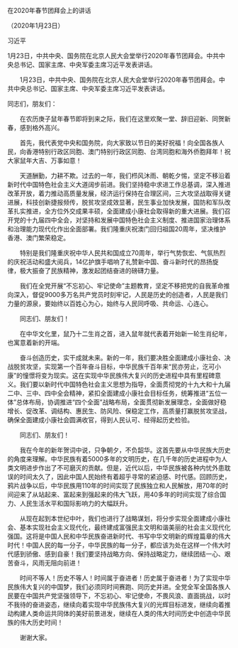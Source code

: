 在2020年春节团拜会上的讲话

（2020年1月23日）

习近平

1月23日，中共中央、国务院在北京人民大会堂举行2020年春节团拜会。中共中央总书记、国家主席、中央军委主席习近平发表讲话。

　　1月23日，中共中央、国务院在北京人民大会堂举行2020年春节团拜会。中共中央总书记、国家主席、中央军委主席习近平发表讲话。

同志们，朋友们：

　　在农历庚子鼠年春节即将到来之际，我们在这里欢聚一堂、辞旧迎新、同贺新春，感到格外高兴。

　　首先，我代表党中央和国务院，向大家致以节日的美好祝福！向全国各族人民，向香港特别行政区同胞、澳门特别行政区同胞、台湾同胞和海外侨胞拜年！祝大家鼠年大吉、万事如意！

　　天道酬勤，力耕不欺。过去的一年，我们栉风沐雨、朝乾夕惕，坚定不移沿着新时代中国特色社会主义大道阔步前进。我们坚持稳中求进工作总基调，深入推进改革开放，着力推动高质量发展，经济运行保持在合理区间，三大攻坚战取得关键进展，科技创新捷报频传，脱贫攻坚成效显著，民生事业加快发展，国防和军队改革扎实推进，全方位外交成果丰硕，全面建成小康社会取得新的重大进展。我们召开党的十九届四中全会，对坚持和发展中国特色社会主义制度、推进国家治理体系和治理能力现代化作出全面部署。我们隆重庆祝澳门回归祖国20周年，坚决维护香港、澳门繁荣稳定。

　　特别是我们隆重庆祝中华人民共和国成立70周年，举行气势恢宏、气氛热烈的庆祝活动和盛大阅兵，14亿护旗手唱响了礼赞新中国、奋斗新时代的昂扬旋律，极大振奋了民族精神，激发起团结奋进的磅礴力量。

　　我们在全党开展“不忘初心、牢记使命”主题教育，坚定不移把党的自我革命推向深入，督促9000多万名共产党员时刻牢记，人民是历史的创造者，人民是我们力量的源泉，要始终以百姓心为心，始终与人民同呼吸、共命运、心连心。

　　同志们、朋友们！

　　在中华文化里，鼠乃十二生肖之首，进入鼠年就代表着开始新一轮生肖纪年，也寓意着新的开端。

　　奋斗创造历史，实干成就未来。新的一年，我们要决胜全面建成小康社会、决战脱贫攻坚，实现第一个百年奋斗目标，中华民族千百年来“民亦劳止，汔可小康”的憧憬将变为现实。这在实现中华民族伟大复兴的历史进程中具有里程碑意义。我们要以新时代中国特色社会主义思想为指导，全面贯彻党的十九大和十九届二中、三中、四中全会精神，紧扣全面建成小康社会目标任务，统筹推进“五位一体”总体布局，协调推进“四个全面”战略布局，全面贯彻新发展理念，全面做好稳增长、促改革、调结构、惠民生、防风险、保稳定工作，高质量打赢脱贫攻坚战，确保全面建成小康社会圆满收官，得到人民认可、经得起历史检验。

　　同志们、朋友们！

　　我在今年的新年贺词中说，只争朝夕，不负韶华。这首先要从中华民族大历史的角度来理解。中华民族有着5000多年的文明历史，在几千年的历史进程中为人类文明进步作出了不可磨灭的贡献。但是，近代以后，中华民族被各种内忧外患耽误的时间太久了，因此中国人民始终有着超乎寻常的紧迫感、时代感。回顾历史，鸦片战争以后，中华民族用110年的时间实现了民族独立和人民解放，用70年的时间迎来了从站起来、富起来到强起来的伟大飞跃，用40多年的时间实现了综合国力、人民生活水平和国际影响力的大幅跃升。

　　从现在起到本世纪中叶，我们也进行了战略谋划，将分步实现全面建成小康社会、基本实现社会主义现代化，最终建成富强民主文明和谐美丽的社会主义现代化强国。这将是中国人民和中华民族奋进新时代、书写中华文明新的辉煌篇章的伟大时代！中国人民的每一分子，中华民族的每一分子，都应该为处在这样一个伟大时代感到骄傲、感到自豪！我们要坚持战略方向、保持战略定力，继续团结一心、艰苦奋斗，风雨无阻向前进！

　　时间不等人！历史不等人！时间属于奋进者！历史属于奋进者！为了实现中华民族伟大复兴的中国梦，我们必须同时间赛跑、同历史并进。全党全军全国各族人民要在中国共产党坚强领导下，不忘初心、牢记使命，不畏风浪、直面挑战，以时不我待的奋进姿态，继续向着实现中华民族伟大复兴的光辉目标进发，继续向着推动构建人类命运共同体的美好前景进发，继续在人类的伟大时间历史中创造中华民族的伟大历史时间！

　　谢谢大家。